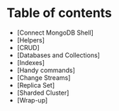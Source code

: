 Table of contents
=================

<!--ts-->
   * [Connect MongoDB Shell]
   * [Helpers]
   * [CRUD]
   * [Databases and Collections]
   * [Indexes]
   * [Handy commands]
   * [Change Streams]
   * [Replica Set]
   * [Sharded Cluster]
   * [Wrap-up]
<!--te-->
